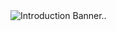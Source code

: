 <img src="[https://github.com/techmengg/techmengg/assets/125338813/87ea2d0e-ee82-4d67-9399-5b9dafc7dd72]" alt="Introduction Banner.." style="text-align: center; margin-bottom: 30px;" />


